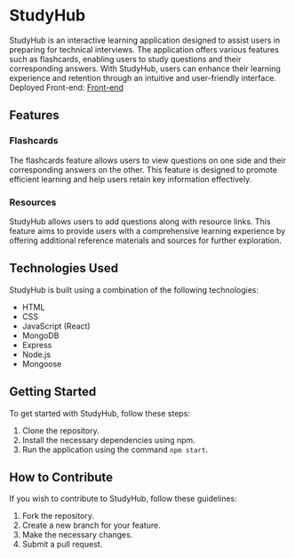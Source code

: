 # StudyHub

StudyHub is an interactive learning application designed to assist users in preparing for technical interviews. The application offers various features such as flashcards, enabling users to study questions and their corresponding answers. With StudyHub, users can enhance their learning experience and retention through an intuitive and user-friendly interface.
Deployed Front-end: <a  href="https://flash-card-study-hub.netlify.app/" target="_blank">Front-end</a>

## Features

### Flashcards

The flashcards feature allows users to view questions on one side and their corresponding answers on the other. This feature is designed to promote efficient learning and help users retain key information effectively.

### Resources

StudyHub allows users to add questions along with resource links. This feature aims to provide users with a comprehensive learning experience by offering additional reference materials and sources for further exploration.

## Technologies Used

StudyHub is built using a combination of the following technologies:

- HTML
- CSS
- JavaScript (React)
- MongoDB
- Express
- Node.js
- Mongoose

## Getting Started

To get started with StudyHub, follow these steps:

1. Clone the repository.
2. Install the necessary dependencies using npm.
3. Run the application using the command `npm start`.

## How to Contribute

If you wish to contribute to StudyHub, follow these guidelines:

1. Fork the repository.
2. Create a new branch for your feature.
3. Make the necessary changes.
4. Submit a pull request.
